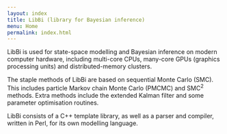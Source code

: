 ```yaml
---
layout: index
title: LibBi (library for Bayesian inference)
menu: Home
permalink: index.html
---
```


LibBi is used for state-space modelling and Bayesian inference on modern
computer hardware, including multi-core CPUs, many-core GPUs (graphics
processing units) and distributed-memory clusters.

The staple methods of LibBi are based on sequential Monte Carlo (SMC). This
includes particle Markov chain Monte Carlo (PMCMC) and SMC<sup>2</sup>
methods. Extra methods include the extended Kalman filter and some parameter
optimisation routines.

LibBi consists of a C++ template library, as well as a parser and compiler,
written in Perl, for its own modelling language.
